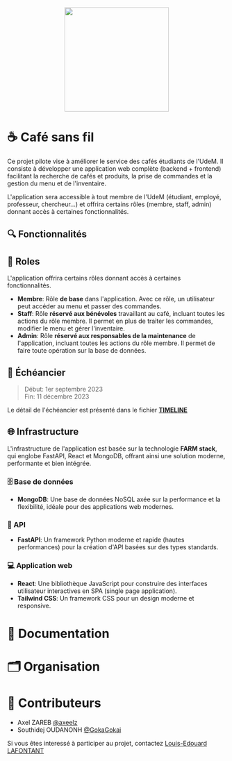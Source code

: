 <br>
<p align="center">
    <img src="https://cdn.discordapp.com/attachments/1150280747983319092/1150596609965559858/l5_with_shadow.png" height="240">
</p>

# ☕ Café sans fil

Ce projet pilote vise à améliorer le service des cafés étudiants de l'UdeM. Il consiste à développer une application web complète (backend + frontend) facilitant la recherche de cafés et produits, la prise de commandes et la gestion du menu et de l'inventaire.

L'application sera accessible à tout membre de l'UdeM (étudiant, employé, professeur, chercheur...) et offrira certains rôles (membre, staff, admin) donnant accès à certaines fonctionnalités.

## 🔍 Fonctionnalités

## 👥 Roles

L'application offrira certains rôles donnant accès à certaines fonctionnalités.

- **Membre**: Rôle **de base** dans l'application. Avec ce rôle, un utilisateur peut accéder au menu et passer des commandes.
- **Staff**: Rôle **réservé aux bénévoles** travaillant au café, incluant toutes les actions du rôle membre. Il permet en plus de traiter les commandes, modifier le menu et gérer l'inventaire.
- **Admin**: Rôle **réservé aux responsables de la maintenance** de l'application, incluant toutes les actions du rôle membre. Il permet de faire toute opération sur la base de données.

## 📅 Échéancier

> Début: 1er septembre 2023  
> Fin: 11 décembre 2023

Le détail de l'échéancier est présenté dans le fichier [**TIMELINE**](TIMELINE.md)

## 🌐 Infrastructure

L'infrastructure de l'application est basée sur la technologie **FARM stack**, qui englobe FastAPI, React et MongoDB, offrant ainsi une solution moderne, performante et bien intégrée.

### 🗄️ Base de données

- **MongoDB**: Une base de données NoSQL axée sur la performance et la flexibilité, idéale pour des applications web modernes.

### 🔗 API

- **FastAPI**: Un framework Python moderne et rapide (hautes performances) pour la création d'API basées sur des types standards.

### 💻 Application web

- **React**: Une bibliothèque JavaScript pour construire des interfaces utilisateur interactives en SPA (single page application).
- **Tailwind CSS**: Un framework CSS pour un design moderne et responsive.

# 📘 Documentation

# 🗂️ Organisation

<!-- Les dossiers du répertoire sont organisés comme suit: -->

# 🌟 Contributeurs

- Axel ZAREB [@axeelz](https://github.com/axeelz)
- Southidej OUDANONH [@GokaGokai](https://github.com/GokaGokai)

Si vous êtes interessé à participer au projet, contactez [Louis-Edouard LAFONTANT](mailto:louis.edouard.lafontant@umontreal.ca)

